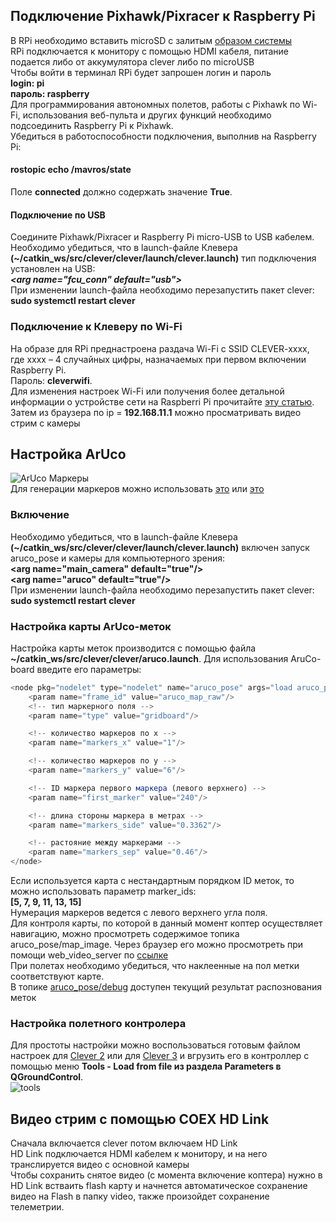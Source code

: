 ## Подключение Pixhawk/Pixracer к Raspberry Pi  
В RPi необходимо вставить microSD с залитым [образом системы](https://github.com/CopterExpress/clever/releases)  
RPi подключается к монитору с помощью HDMI кабеля, питание подается либо от аккумулятора clever либо по microUSB  
Чтобы войти в терминал RPi будет запрошен логин и пароль  
**login: pi  
пароль: raspberry**  
Для программирования автономных полетов, работы с Pixhawk по Wi-Fi, использования веб-пульта и других функций необходимо подсоединить Raspberry Pi к Pixhawk.  
Убедиться в работоспособности подключения, выполнив на Raspberry Pi:  
#### rostopic echo /mavros/state  
Поле **connected** должно содержать значение **True**.  
#### Подключение по USB  
Соедините Pixhawk/Pixracer и Raspberry Pi micro-USB to USB кабелем.  
Необходимо убедиться, что в launch-файле Клевера **(~/catkin_ws/src/clever/clever/launch/clever.launch)** тип подключения установлен на USB:  
**_\<arg name="fcu_conn" default="usb"\>_**  
При изменении launch-файла необходимо перезапустить пакет clever:  
**sudo systemctl restart clever**  

### Подключение к Клеверу по Wi-Fi  
На образе для RPi преднастроена раздача Wi-Fi с SSID CLEVER-xxxx, где xxxx – 4 случайных цифры, назначаемых при первом включении Raspberry Pi.  
Пароль: **cleverwifi**.  
Для изменения настроек Wi-Fi или получения более детальной информации о устройстве сети на Raspberri Pi прочитайте [эту статью](https://clever.copterexpress.com/network.html).  
Затем из браузера по ip = **192.168.11.1** можно просматривать видео стрим с камеры  
## Настройка ArUco  
![ArUco Маркеры](https://clever.copterexpress.com/assets/markers.jpg)  
Для генерации маркеров можно использовать [это](http://chev.me/arucogen/) или [это](https://tn1ck.github.io/aruco-print/)  
### Включение  
Необходимо убедиться, что в launch-файле Клевера **(~/catkin_ws/src/clever/clever/launch/clever.launch)** включен запуск aruco_pose и камеры для компьютерного зрения:  
**\<arg name="main_camera" default="true"/>**  
**\<arg name="aruco" default="true"/>**  
При изменении launch-файла необходимо перезапустить пакет clever:  
**sudo systemctl restart clever**  
### Настройка карты ArUco-меток  
Настройка карты меток производится с помощью файла **~/catkin_ws/src/clever/clever/aruco.launch**. Для использования AruCo-board введите его параметры: 
```javascript
<node pkg="nodelet" type="nodelet" name="aruco_pose" args="load aruco_pose/aruco_pose nodelet_manager">
    <param name="frame_id" value="aruco_map_raw"/>
    <!-- тип маркерного поля -->
    <param name="type" value="gridboard"/>

    <!-- количество маркеров по x -->
    <param name="markers_x" value="1"/>

    <!-- количество маркеров по y -->
    <param name="markers_y" value="6"/>

    <!-- ID маркера первого маркера (левого верхнего) -->
    <param name="first_marker" value="240"/>

    <!-- длина стороны маркера в метрах -->
    <param name="markers_side" value="0.3362"/>

    <!-- растояние между маркерами -->
    <param name="markers_sep" value="0.46"/>
</node>
```  
Если используется карта с нестандартным порядком ID меток, то можно использовать параметр marker_ids:  
**<rosparam param="marker_ids">[5, 7, 9, 11, 13, 15]</rosparam>**  
Нумерация маркеров ведется с левого верхнего угла поля.  
Для контроля карты, по которой в данный момент коптер осуществляет навигацию, можно просмотреть содержимое топика aruco_pose/map_image. Через браузер его можно просмотреть при помощи web_video_server по [ссылке](http://192.168.11.1:8080/snapshot?topic=/aruco_pose/map_image)  
При полетах необходимо убедиться, что наклеенные на пол метки соответствуют карте.  
В топике [aruco_pose/debug](http://192.168.11.1:8080/snapshot?topic=/aruco_pose/debug) доступен текущий результат распознования меток  
### Настройка полетного контролера
Для простоты настройки можно воспользоваться готовым файлом настроек для [Clever 2](https://github.com/CopterExpress/clever/blob/master/docs/assets/Clever2LPE_160118.params) или для [Clever 3](https://github.com/CopterExpress/clever/blob/master/docs/assets/Clever3_LPE_020218.params) и вгрузить его в контроллер с помощью меню **Tools - Load from file из раздела Parameters в QGroundControl**.  
![tools](https://clever.copterexpress.com/assets/Screenshot%20from%202018-02-27%2022-30-50.png)  
## Видео стрим с помощью COEX HD Link  
Сначала включается clever потом включаем HD Link  
HD Link подключается HDMI кабелем к монитору, и на него транслируется видео с основной камеры  
Чтобы сохранить снятое видео (с момента включение коптера) нужно в HD Link встваить flash карту и начнется автоматическое сохранение видео на Flash в папку video, также произойдет сохранение телеметрии.  


